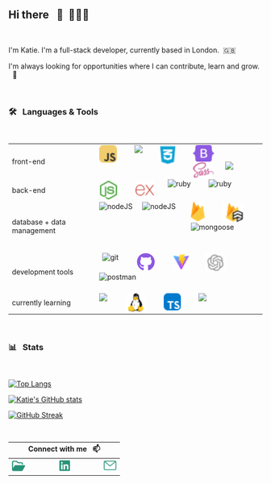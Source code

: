 ## Hi there &nbsp; 👋&nbsp;&nbsp;👩🏻‍🦰

<br>

<p>I'm Katie. I'm a full-stack developer, currently based in London.&nbsp; 🇬🇧 </p>
<p> I'm always looking for opportunities where I can contribute, learn and grow. &nbsp; 🌱</p>

<br>

### 🛠️&nbsp;&nbsp;&nbsp;Languages & Tools

<br>

|                            |                                                                                                                                                                                                                                                                                                                                                                                                                                                                                                                                                                                                                                                                                                                                                                                                             |
| -------------------------- | ----------------------------------------------------------------------------------------------------------------------------------------------------------------------------------------------------------------------------------------------------------------------------------------------------------------------------------------------------------------------------------------------------------------------------------------------------------------------------------------------------------------------------------------------------------------------------------------------------------------------------------------------------------------------------------------------------------------------------------------------------------------------------------------------------------- |
| front-end                  | <img align='left' alt='javascript' height='35px' style='padding-right:35px' src='./assets/icons_skills/javascript_color.svg'/><img  height='37px' align='left' style='padding-right:35px'  src="https://cdn.jsdelivr.net/gh/devicons/devicon@latest/icons/html5/html5-plain.svg" /><img height='40px' align='left' style='padding-right:35px'  src="./assets/icons_skills/css_color.svg" /><img align='left' alt='bootstrap' height='33px' style='padding-right:35px' src='./assets/icons_skills/bootstrap_color.svg'/><img align='left' alt='sass' height='33px' style='padding-right:23px' src='./assets/icons_skills/sass_color.svg'/><img height='31px' align='left' style='padding-right:5px' src="https://cdn.jsdelivr.net/gh/devicons/devicon@latest/icons/tailwindcss/tailwindcss-original.svg" />  |
| back-end                   | <img align='left' alt='nodeJS' height='37px' style='padding-right:35px' src='./assets/icons_skills/nodejs_color.svg'/><img align='left' alt='express' height='37px' style='padding-right:27px' src='./assets/icons_skills/express_color.svg'/><img align='left' alt='ruby' height='40px' style='padding-right:35px;  margin-top: -3px;' src="https://cdn.jsdelivr.net/gh/devicons/devicon@latest/icons/ruby/ruby-plain-wordmark.svg" /><img align='left' alt='ruby' height='34px' style='padding-right:30px;  margin-top: -3px;' src="https://cdn.jsdelivr.net/gh/devicons/devicon@latest/icons/rails/rails-plain.svg" />                                                                                                                                                                                   |
| database + data management | <img align='left' alt='nodeJS' height='49px' style='padding-right:19px' src="https://cdn.jsdelivr.net/gh/devicons/devicon@latest/icons/mongodb/mongodb-plain-wordmark.svg" /><img align='left' alt='nodeJS' height='44px' style='padding-right:30px' src="https://cdn.jsdelivr.net/gh/devicons/devicon@latest/icons/postgresql/postgresql-plain-wordmark.svg" /><img align='left' alt='firebase' height='38px' style='padding-right:35px' src='./assets/icons_skills/firebase_color.svg'/><img align='left' alt='firestore' height='41px' style='padding-right:28px' src='./assets/icons_skills/firestore_color.svg'/><img  align='left' alt='mongoose' height='54px' style='padding-right:30px' src="https://cdn.jsdelivr.net/gh/devicons/devicon@latest/icons/mongoose/mongoose-original-wordmark.svg" /> |
| development tools          | <img align='left' alt='git' height='38px' style='padding-right:37px; padding-left: 6px;' src="https://cdn.jsdelivr.net/gh/devicons/devicon@latest/icons/git/git-original.svg" /><img align='left' alt='github' height='36px' style='padding-right:35px' src='./assets/icons_skills/github_color.svg'/><img align='left' alt='vite' height='35px' style='padding-right:31px' src="./assets/icons_skills/vite_color.svg" /><img align='left' alt='openai' height='39px' style='padding-right:35px' src='./assets/icons_skills/openai_color.svg'/><img align='left' alt='postman' height='36px' style='padding-right:25px' src="https://cdn.jsdelivr.net/gh/devicons/devicon@latest/icons/postman/postman-original.svg" />                                                                                     |
| currently learning         | <img src="https://cdn.jsdelivr.net/gh/devicons/devicon@latest/icons/python/python-original.svg" height='38px' style='padding-right:37px' align='left' /><img src="./assets/icons_skills/linux.svg" height='38px' style='padding-right:37px' align='left' /><img align='left' alt='openai' height='34px' style='padding-right:35px' src='./assets/icons_skills/typescript.svg'/><img src="https://cdn.jsdelivr.net/gh/devicons/devicon@latest/icons/go/go-original.svg" height='35px' style='padding-right:37px' align='left' />                                                                                                                                                                                                                                                                             |

<br>

### 📊&nbsp;&nbsp;&nbsp;Stats

<br>

[![Top Langs](https://github-readme-stats.vercel.app/api/top-langs/?username=katieloesch&layout=compact&theme=gotham&border_color=326e60&border_radius=10&card_width=465&custom_title=Most%20Used&langs_count=10&bg_color=081a30)](https://github.com/katieloesch/github-readme-stats)

[![Katie's GitHub stats](https://github-readme-stats.vercel.app/api?username=katieloesch&show=prs_merged,prs_merged_percentage&hide=contribs&show_icons=true&theme=gotham&border_color=326e60&border_radius=10&line_height=33&custom_title=GitHub%20Stats&text_bold=false&icon_color=ec9fc7&bg_color=081a30)](https://github.com/anuraghazra/github-readme-stats)

[![GitHub Streak](https://streak-stats.demolab.com?user=katieloesch&theme=gotham&border_radius=10&card_width=465&stroke=326e60&background=081a30&border=326e60&fire=ec9fc7)](https://git.io/streak-stats)

<!--

icons
yellow - e2dcaa
pink - e4b7cd

&bg_color=001332

[![Top Langs](https://github-readme-stats.vercel.app/api/top-langs/?username=katieloesch&layout=compact&theme=gotham&border_color=326e60&border_radius=10&card_width=465&custom_title=Most%20Used&langs_count=10&bg_color=040324)](https://github.com/katieloesch/github-readme-stats)

[![Katie's GitHub stats](https://github-readme-stats.vercel.app/api?username=katieloesch&show=reviews,discussions_started,discussions_answered,prs_merged,prs_merged_percentage&show_icons=true&theme=gotham&border_color=326e60&border_radius=10&line_height=33&custom_title=GitHub%20Stats&text_bold=false&icon_color=ec9fc7&bg_color=040324)](https://github.com/anuraghazra/github-readme-stats)

[![GitHub Streak](https://streak-stats.demolab.com?user=katieloesch&theme=gotham&border_radius=10&card_width=465&stroke=326e60&background=040324&border=326e60&fire=ec9fc7)](https://git.io/streak-stats)


![trophy](https://github-profile-trophy.vercel.app/?username=katieloesch&theme=tokyonight&margin-w=15&title=-Stars,-Followers,-Reviews)

 -->

<br>

| Connect with me &nbsp;&nbsp;📫                                                                                                                                                                                                                                                                                                                                                                                                                                                                                                                                                                                                            |
| ----------------------------------------------------------------------------------------------------------------------------------------------------------------------------------------------------------------------------------------------------------------------------------------------------------------------------------------------------------------------------------------------------------------------------------------------------------------------------------------------------------------------------------------------------------------------------------------------------------------------------------------- |
| <a href='https://katieloesch.co.uk/' target='_blank' rel='noopener noreerrer' align='left'><img src='./assets/portfolio.svg' height='23px'/></a>&nbsp;&nbsp;&nbsp;&nbsp;&nbsp;&nbsp;&nbsp;&nbsp;&nbsp;&nbsp;&nbsp;&nbsp;&nbsp;&nbsp;&nbsp;&nbsp;&nbsp;&nbsp;<a href='https://www.linkedin.com/in/katie-loesch/' target='_blank' rel='noopener noreerrer'  align='left'><img src='./assets/linkedin.svg' height='24px'/></a>&nbsp;&nbsp;&nbsp;&nbsp;&nbsp;&nbsp;&nbsp;&nbsp;&nbsp;&nbsp;&nbsp;&nbsp;&nbsp;&nbsp;&nbsp;&nbsp;&nbsp;&nbsp;<a href='mailto:katie.loesch@pm.me' align='left' ><img src='./assets/mail.svg' height='25px'/></a> |

<br>

 <!--

 

How to get in touch &nbsp;&nbsp;📫

- visit my [portfolio website](https://katieloesch.co.uk/) and leave me a message there, I'm always happy to get feedback
- message me on [LinkedIn](https://www.linkedin.com/in/katie-loesch/)
- [email](mailto:katie.loesch@pm.me) me

<br>

#### `> Projects ` :octocat:
<br>

Projects

- browser arcade
- application tracker
- location app
- flicks 4 brains
- pet job board
- portfolio website
#### `> Coding Journey 👩‍💻`

#### 🧬&nbsp; Background

As a biomedical science graduate, I had the opportunity to work with databases that store genetic data and algorithms for comparing sequence information. This experience sparked my interest in how software and technology can be used to improve and innovate healthcare and medical research.

My interest in coding led me to join the General Assembly software engineering immersive course to secure a solid foundation in programming fundamentals to build upon. I’m currently looking for opportunities to further develop my skills and learn new languages, frameworks and technologies.

#### 🛸 &nbsp;Interests

I'm fascinated by sci-fi books, movies, and TV shows like Star Trek and Black Mirror that have often predicted technological advancements before they became mainstream, such as video calls, mobile phones, wireless headphones, credit cards, solar power and AI.
  -->
